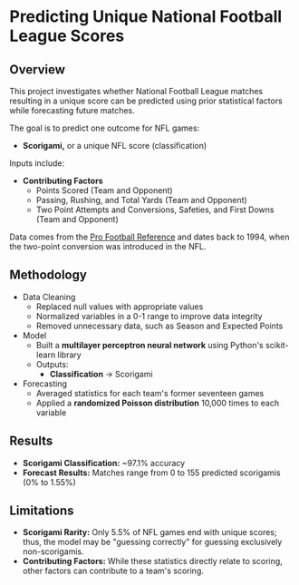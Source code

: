 # Predicting Unique National Football League Scores

## Overview

This project investigates whether National Football League matches resulting in a unique score can be predicted using prior statistical factors while forecasting future matches.

The goal is to predict one outcome for NFL games:
- **Scorigami,** or a unique NFL score (classification)

Inputs include:
- **Contributing Factors**
  -  Points Scored (Team and Opponent)
  -  Passing, Rushing, and Total Yards (Team and Opponent)
  -  Two Point Attempts and Conversions, Safeties, and First Downs (Team and Opponent) 
 
Data comes from the [Pro Football Reference](https://www.pro-football-reference.com/) and dates back to 1994, when the two-point conversion was introduced in the NFL.

## Methodology
- Data Cleaning
  -  Replaced null values with appropriate values
  -  Normalized variables in a 0-1 range to improve data integrity
  -  Removed unnecessary data, such as Season and Expected Points
- Model
  - Built a **multilayer perceptron neural network** using Python's scikit-learn library
  - Outputs:
    - **Classification** -> Scorigami
- Forecasting
  - Averaged statistics for each team's former seventeen games
  - Applied a **randomized Poisson distribution** 10,000 times to each variable

## Results
- **Scorigami Classification:** ~97.1% accuracy
- **Forecast Results:** Matches range from 0 to 155 predicted scorigamis (0% to 1.55%)

## Limitations
- **Scorigami Rarity:** Only 5.5% of NFL games end with unique scores; thus, the model may be "guessing correctly" for guessing exclusively non-scorigamis.
- **Contributing Factors:** While these statistics directly relate to scoring, other factors can contribute to a team's scoring.
